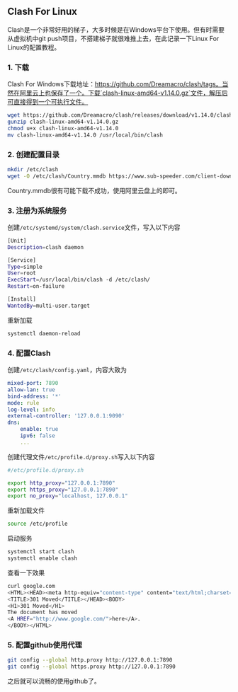 ## Clash For Linux
Clash是一个非常好用的梯子，大多时候是在Windows平台下使用。但有时需要从虚拟机中git push项目，不搭建梯子就很难推上去，在此记录一下Linux For Linux的配置教程。

### 1. 下载
Clash For Windows下载地址：https://github.com/Dreamacro/clash/tags。当然在阿里云上也保存了一个。下载`clash-linux-amd64-v1.14.0.gz`文件，解压后可直接得到一个可执行文件。
```bash
wget https://github.com/Dreamacro/clash/releases/download/v1.14.0/clash-linux-amd64-v1.14.0.gz
gunzip clash-linux-amd64-v1.14.0.gz
chmod u+x clash-linux-amd64-v1.14.0
mv clash-linux-amd64-v1.14.0 /usr/local/bin/clash
```
### 2. 创建配置目录
```bash
mkdir /etc/clash
wget -O /etc/clash/Country.mmdb https://www.sub-speeder.com/client-download/Country.mmdb
```
Country.mmdb很有可能下载不成功，使用阿里云盘上的即可。

### 3. 注册为系统服务
创建`/etc/systemd/system/clash.service`文件，写入以下内容
```sh
[Unit]
Description=clash daemon

[Service]
Type=simple
User=root
ExecStart=/usr/local/bin/clash -d /etc/clash/
Restart=on-failure

[Install]
WantedBy=multi-user.target
```
重新加载
```bash
systemctl daemon-reload
```

### 4. 配置Clash
创建`/etc/clash/config.yaml`，内容大致为
```yaml
mixed-port: 7890
allow-lan: true
bind-address: '*'
mode: rule
log-level: info
external-controller: '127.0.0.1:9090'
dns:
    enable: true
    ipv6: false
    ...
```
创建代理文件`/etc/profile.d/proxy.sh`写入以下内容
```sh
#/etc/profile.d/proxy.sh

export http_proxy="127.0.0.1:7890"
export https_proxy="127.0.0.1:7890"
export no_proxy="localhost, 127.0.0.1"
```
重新加载文件
```bash
source /etc/profile
```
启动服务
```bash
systemctl start clash
systemctl enable clash
```
查看一下效果
```sh
curl google.com
<HTML><HEAD><meta http-equiv="content-type" content="text/html;charset=utf-8">
<TITLE>301 Moved</TITLE></HEAD><BODY>
<H1>301 Moved</H1>
The document has moved
<A HREF="http://www.google.com/">here</A>.
</BODY></HTML>
```

### 5. 配置github使用代理
```bash
git config --global http.proxy http://127.0.0.1:7890
git config --global https.proxy http://127.0.0.1:7890
```
之后就可以流畅的使用github了。